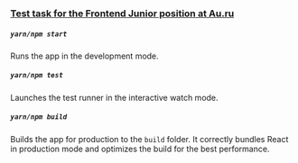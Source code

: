 ### <a href='https://drive.google.com/drive/folders/1kbUYa3GqcjyZ8SrzV-rgOkEbpz4AAqXf?usp=drive_link'>Test task for the Frontend Junior position at Au.ru<a/>

##### `yarn/npm start`

Runs the app in the development mode.

##### `yarn/npm test`

Launches the test runner in the interactive watch mode.

##### `yarn/npm build`

Builds the app for production to the `build` folder.
It correctly bundles React in production mode and optimizes the build for the best performance.
